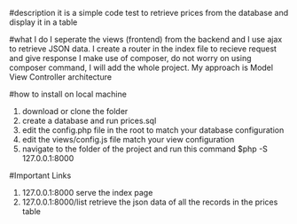 #description
it is a simple code test to retrieve prices from the database and display it in a table

#what I do
I seperate the views (frontend) from the backend and I use ajax to retrieve  JSON data.
I create a router in the index file to recieve request and give response
I make use of composer, do not worry on using composer command, I will add the whole project.
My approach is Model View Controller architecture


#how to install on local machine
1. download or clone the folder
2. create a database and run prices.sql
3. edit the config.php file in the root to match your database configuration
4. edit the views/config.js file  match your view configuration
5. navigate to the folder of the project and run this command $php -S 127.0.0.1:8000

#Important Links
1. 127.0.0.1:8000 serve the index page
2. 127.0.0.1:8000/list retrieve the json data of all  the records in the prices table


